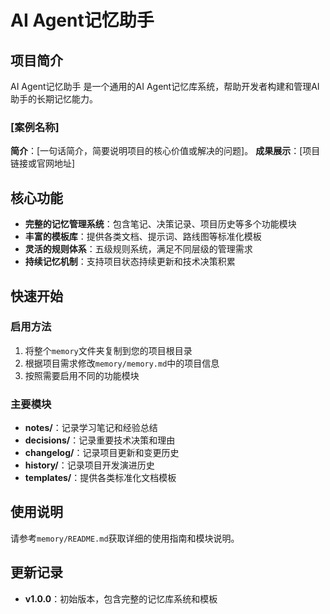 # AI Agent记忆助手

## 项目简介
AI Agent记忆助手 是一个通用的AI Agent记忆库系统，帮助开发者构建和管理AI助手的长期记忆能力。

### [案例名称] 
**简介**：[一句话简介，简要说明项目的核心价值或解决的问题]。
**成果展示**：[项目链接或官网地址]

## 核心功能
- **完整的记忆管理系统**：包含笔记、决策记录、项目历史等多个功能模块
- **丰富的模板库**：提供各类文档、提示词、路线图等标准化模板
- **灵活的规则体系**：五级规则系统，满足不同层级的管理需求
- **持续记忆机制**：支持项目状态持续更新和技术决策积累

## 快速开始

### 启用方法
1. 将整个`memory`文件夹复制到您的项目根目录
2. 根据项目需求修改`memory/memory.md`中的项目信息
3. 按照需要启用不同的功能模块

### 主要模块
- **notes/**：记录学习笔记和经验总结
- **decisions/**：记录重要技术决策和理由
- **changelog/**：记录项目更新和变更历史
- **history/**：记录项目开发演进历史
- **templates/**：提供各类标准化文档模板

## 使用说明
请参考`memory/README.md`获取详细的使用指南和模块说明。

## 更新记录
- **v1.0.0**：初始版本，包含完整的记忆库系统和模板